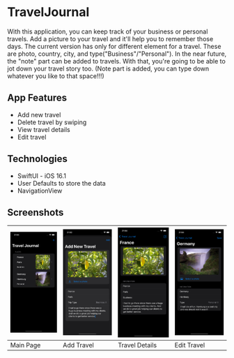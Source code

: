# TravelJournal
With this application, you can keep track of your business or personal travels. Add a picture to your travel and it'll help you to remember those days. The current version has only for different element for a travel. These are photo, country, city, and type("Business"/"Personal"). In the near future, the "note" part can be added to travels. With that, you're going to be able to jot down your travel story too. (Note part is added, you can type down whatever you like to that space!!!)

## App Features
- Add new travel
- Delete travel by swiping
- View travel details
- Edit travel

## Technologies
- SwiftUI - iOS 16.1
- User Defaults to store the data
- NavigationView

## Screenshots
| ![Main Page](https://github.com/GradByte/TravelJournal/blob/main/screenshots/MainPage.png) | ![Add Travel](https://github.com/GradByte/TravelJournal/blob/main/screenshots/AddTravel.png) | ![Travel Details](https://github.com/GradByte/TravelJournal/blob/main/screenshots/TravelDetails.png) | ![Edit Travel](https://github.com/GradByte/TravelJournal/blob/main/screenshots/EditTravel.png) |
| --- | --- | --- | --- |
| Main Page | Add Travel | Travel Details | Edit Travel |